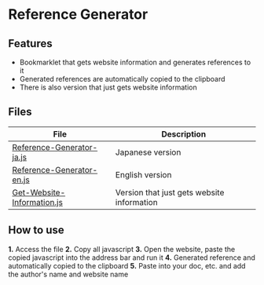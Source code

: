 # Reference Generator

## Features
- Bookmarklet that gets website information and generates references to it
- Generated references are automatically copied to the clipboard
- There is also version that just gets website information

## Files
| File | Description |
| ---- | ---- |
| [Reference-Generator-ja.js](https://github.com/otnkmk8d/Reference-Generator/blob/main/Reference-Generator-en.js) | Japanese version |
| [Reference-Generator-en.js](https://github.com/otnkmk8d/Reference-Generator/blob/main/Reference-Generator-ja.js) | English version |
| [Get-Website-Information.js](https://github.com/otnkmk8d/Reference-Generator/blob/main/Get-Website-Information.js) | Version that just gets website information |

## How to use
**1.** Access the file
**2.** Copy all javascript
**3.** Open the website, paste the copied javascript into the address bar and run it
**4.** Generated reference and automatically copied to the clipboard
**5.** Paste into your doc, etc. and add the author's name and website name

